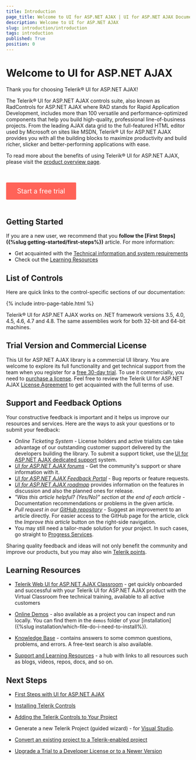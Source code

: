 ```yaml
---
title: Introduction
page_title: Welcome to UI for ASP.NET AJAX | UI for ASP.NET AJAX Documentation
description: Welcome to UI for ASP.NET AJAX
slug: introduction/introduction
tags: introduction
published: True
position: 0
---
```


# Welcome to UI for ASP.NET AJAX


Thank you for choosing Telerik® UI for ASP.NET AJAX!

The Telerik® UI for ASP.NET AJAX controls suite, also known as RadControls for ASP.NET AJAX where RAD stands for Rapid Application Development, includes more than 100 versatile and performance-optimized components that help you build high-quality, professional line-of-business projects. From the leading AJAX data grid to the full-featured HTML editor used by Microsoft on sites like MSDN, Telerik® UI for ASP.NET AJAX provides you with all the building blocks to maximize productivity and build richer, slicker and better-performing applications with ease.

To read more about the benefits of using Telerik® UI for ASP.NET AJAX, please visit the [product overview page](https://www.telerik.com/products/aspnet-ajax.aspx).

<div class="justify-content-center text-center try-button">
    <a class="button" href="https://www.telerik.com/download-trial-file/v2-b/ui-for-asp.net-ajax" target="_blank">Start a free trial</a>
</div>

<style>
.try-button {
    margin-top: 3rem;
    margin-bottom: 3rem;
}
.try-button .button {
    display: inline-block;
    font-size: 18px;
    color: #ffffff;
    background-color: #ff6358;
    border-radius: 2px;
    transition: color .2s ease,background-color .2s ease;
    text-decoration: none;
    padding: 10px 30px 10px 30px;
    line-height: 1.5em;
    height: auto;
}

.try-button .button:hover {
    color: #ffffff;
    background-color: #e74b3c;
}
</style>

## Getting Started

If you are a new user, we recommend that you **follow the [First Steps]({%slug getting-started/first-steps%})** article. For more information:

* Get acquainted with the [Technical information and system requirements](https://docs.telerik.com/devtools/aspnet-ajax/general-information/technical-information)
* Check out the [Learning Resources](#learning-resources)


## List of Controls

Here are quick links to the control-specific sections of our documentation:

{% include intro-page-table.html %}
<!-- 
* [AjaxLoadingPanel]({%slug ajaxloadingpanel/overview%})

* [AjaxManager]({%slug ajaxmanager/overview%})

* [AjaxPanel]({%slug ajaxpanel/overview%})

* [Async Upload]({%slug asyncupload/overview%})

* [AutoCompleteBox]({%slug autocompletebox/overview%})

* [Barcode]({%slug barcode/overview%})

* [Button]({%slug button/telerik's-asp.net-button-overview%})

* [BinaryImage]({%slug controls/radbinaryimage%})

* [Calendar]({%slug calendar/overview%})

* [Captcha]({%slug captcha/overview%})

* [Chart (HTML5)]({%slug htmlchart/overview%})

* [Chat]({%slug chat/overview%})

* [CheckBox]({%slug checkbox/overview%})

* [CheckBoxList]({%slug checkboxlist/overview%})

* [ClientDataSource]({%slug clientdatasource/overview%})

* [Client Export Manager]({%slug clientexportmanager/overview%})

* [Cloud Upload]({%slug cloudupload/overview%})

* [Color Picker]({%slug colorpicker/overview%})

* [ComboBox]({%slug combobox/overview%})

* [Compression]({%slug controls/radcompression%})

* [Data Form]({%slug dataform/overview%})

* [Data Pager]({%slug datapager/overview%})

* [Date Input]({%slug raddateinput/overview%})

* [Date Picker]({%slug datepicker/overview%})

* [DateTime Picker]({%slug datetimepicker/overview%})

* [Diagram]({%slug diagram/overview%})

* [Dock]({%slug dock/overview%})

* [DropDownList]({%slug dropdownlist/overview%})

* [DropDownTree]({%slug dropdowntree/overview%})

* [Editor]({%slug editor/overview%})

* [File Explorer]({%slug fileexplorer/overview%})

* [Filter]({%slug filter/overview%})

* [Form Decorator]({%slug formdecorator/overview%})

* [Gantt]({%slug gantt/overview%})

* [Gauge]({%slug gauge/overview%})

* [Grid]({%slug grid/overview%})

* [Image Editor]({%slug imageeditor/overview%})

* [Image Gallery]({%slug imagegallery/overview%})

* [ImageButton]({%slug imagebutton/overview%})

* [Input Manager]({%slug radinputmanager/overview%})

* [Label]({%slug label/overview%})

* [LightBox]({%slug lightbox/overview%})

* [LinkButton]({%slug linkbutton/overview%})

* [ListBox]({%slug listbox/overview%})

* [ListView]({%slug listview/overview%})

* [Map]({%slug map/overview%})

* [Masked Textbox]({%slug radmaskedtextbox/overview%})

* [Media Player]({%slug mediaplayer/overview%})

* [Menu]({%slug menu/overview%})

* [MonthYear Picker]({%slug monthyearpicker/overview%})

* [Navigation]({%slug navigation/overview%})

* [Notification]({%slug notification/overview%})

* [Numeric Textbox]({%slug numerictextbox/overview%})

* [OData DataSource]({%slug odatadatasource/overview%})

* [Org Chart]({%slug orgchart/overview/overview%})

* [Page Layout]({%slug pagelayout/overview%})

* [PanelBar]({%slug panelbar/overview/overview%})

* [PdfProcessing]({%slug radpdfprocessing-overview%})

* [Persistence Framework]({%slug persistenceframework/overview%})

* [Pivot Grid]({%slug pivotgrid/overview%})

* [Progress Area]({%slug progressarea/overview%})

* [Progress Bar]({%slug progressbar/overview%})

* [PushButton]({%slug pushbutton/overview%})

* [RadioButtonList]({%slug radiobuttonlist/overview%})

* [Rating]({%slug rating/overview%})

* [RibbonBar]({%slug ribbonbar/overview%})

* [Rotator]({%slug rotator/overview%})

* [Scheduler]({%slug scheduler/overview%})

* [Script Manager]({%slug scriptmanager/overview%})

* [SearchBox]({%slug searchbox/overview%})

* [SiteMap]({%slug sitemap/overview%})

* [Skin Manager]({%slug controls/radskinmanager%})

* [Slider]({%slug slider/overview%})

* [Social Share]({%slug socialshare/overview%})

* [Spell]({%slug spell/overview%})

* [Splitter]({%slug splitter/overview%})

* [SpreadProcessing]({%slug radspreadprocessing-overview%})

* [Spreadsheet]({%slug spreadsheet/overview%})

* [SpreadStreamProcessing]({%slug spreadstreamprocessing-overview%})

* [StyleSheet Manager]({%slug stylesheetmanager/overview%})

* [Tab Strip]({%slug tabstrip/overview%})

* [Tag Cloud]({%slug tagcloud/overview%})

* [Textbox]({%slug radtextbox/overview%})

* [TileList]({%slug tilelist/overview%})

* [ToggleButton]({%slug togglebutton/overview%})

* [ToolBar]({%slug toolbar/overview%})

* [ToolTip]({%slug tooltip/overview%})

* [TreeList]({%slug treelist/overview%})

* [TreeMap]({%slug treemap/overview%})

* [TreeView]({%slug treeview/overview%})

* [Window]({%slug window/overview%})

* [Wizard]({%slug wizard/overview%})

* [WordsProcessing]({%slug radwordsprocessing-overview%})

* [XmlHttpPanel]({%slug xmlhttppanel/overview%})

* [Zip Library]({%slug radziplibrary-overview%}) -->


Telerik® UI for ASP.NET AJAX works on .NET framework versions 3.5, 4.0, 4.5, 4.6, 4.7 and 4.8. The same assemblies work for both 32-bit and 64-bit machines.


## Trial Version and Commercial License

This UI for ASP.NET AJAX library is a commercial UI library. You are welcome to explore its full functionality and get technical support from the team when you register for a <a href="https://www.telerik.com/download-trial-file/v2-b/ui-for-asp.net-ajax">free 30-day trial</a>. To use it commercially, you need to <a href="https://www.telerik.com/purchase/individual/aspnet-ajax.aspx" target="_blank">purchase a license</a>. Feel free to review the Telerik UI for ASP.NET AJAX <a href="https://www.telerik.com/purchase/license-agreement/aspnet-ajax" target="_blank">License Agreement</a> to get acquainted with the full terms of use.

## Support and Feedback Options

Your constructive feedback is important and it helps us improve our resources and services. Here are the ways to ask your questions or to submit your feedback:

* *Online Ticketing System* - License holders and active trialists can take advantage of our outstanding customer support delivered by the developers building the library. To submit a support ticket, use the [UI for ASP.NET AJAX dedicated support](https://www.telerik.com/account/support-tickets) system.
* *[UI for ASP.NET AJAX forums](https://www.telerik.com/forums/aspnet-ajax)* - Get the community's support or share information with it.
* *[UI for ASP.NET AJAX Feedback Portal](https://feedback.telerik.com/aspnet-ajax)* - Bug reports or feature requests.
* *[UI for ASP.NET AJAX roadmap](https://www.telerik.com/support/whats-new/aspnet-ajax/roadmap)* provides information on the features in discussion and also the planned ones for release.
* *"Was this article helpful? (Yes/No)" section at the end of each article* - Documentation recommendations or problems in the given article.
* *Pull request in our [GitHub repository](https://github.com/telerik/ajax-docs)* - Suggest an improvement to an article directly. For easier access to the GitHub page for the article, click the *Improve this article* button on the right-side navigation.
* You may still need a tailor-made solution for your project. In such cases, go straight to [Progress Services](https://www.progress.com/services).

Sharing quality feedback and ideas will not only benefit the community and improve our products, but you may also win [Telerik points](https://www.telerik.com/community/telerik-points).

## Learning Resources

* [Telerik Web UI for ASP.NET AJAX Classroom](https://progress.exceedlms.com/student/path/506628-telerik-ui-for-asp-net-ajax-updated-december-2019) - get quickly onboarded and successful with your Telerik UI for ASP.NET AJAX product with the Virtual Classroom free technical training, available to all active customers

* [Online Demos](https://demos.telerik.com/aspnet-ajax) - also available as a project you can inspect and run locally. You can find them in the `demos` folder of your [installation]({%slug installation/which-file-do-i-need-to-install%}).

* [Knowledge Base](https://docs.telerik.com/devtools/aspnet-ajax/knowledge-base) - contains answers to some common questions, problems, and errors. A free-text search is also available.

* [Support and Learning Resources](https://www.telerik.com/support/aspnet-ajax) - a hub with links to all resources such as blogs, videos, repos, docs, and so on.


## Next Steps

* [First Steps with UI for ASP.NET AJAX](https://docs.telerik.com/devtools/aspnet-ajax/getting-started/first-steps)

* [Installing Telerik Controls](https://docs.telerik.com/devtools/aspnet-ajax/installation/which-file-do-i-need-to-install)

* [Adding the Telerik Controls to Your Project](https://docs.telerik.com/devtools/aspnet-ajax/general-information/adding-the-telerik-controls-to-your-project)

* Generate a new Telerik Project (guided wizard) - for  [Visual Studio](https://docs.telerik.com/devtools/aspnet-ajax/general-information/integration-with-visual-studio/visual-studio-extensions/creation-and-configuration-wizard).

* [Convert an existing project to a Telerik-enabled project](https://docs.telerik.com/devtools/aspnet-ajax/general-information/integration-with-visual-studio/visual-studio-extensions/convert-project)

* [Upgrade a Trial to a Developer License or to a Newer Version](https://docs.telerik.com/devtools/aspnet-ajax/installation/upgrading-instructions/upgrading-a-trial-to-a-developer-license-or-to-a-newer-version)


